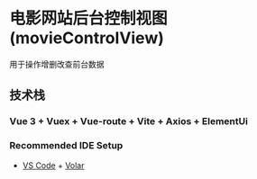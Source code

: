 # 电影网站后台控制视图(movieControlView)

用于操作增删改查前台数据

## 技术栈
### Vue 3 + Vuex + Vue-route + Vite + Axios + ElementUi  

### Recommended IDE Setup

- [VS Code](https://code.visualstudio.com/) + [Volar](https://marketplace.visualstudio.com/items?itemName=Vue.volar)

